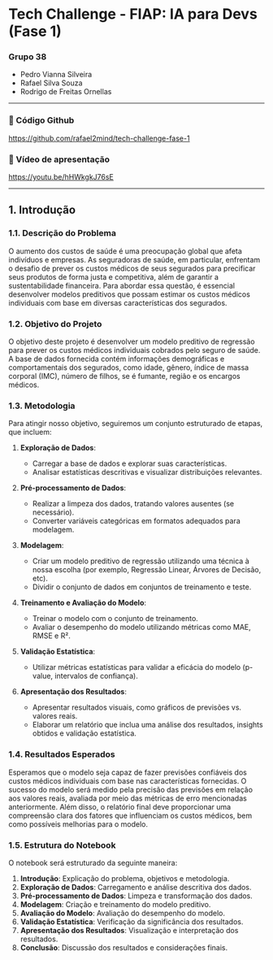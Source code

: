 # Tech Challenge - FIAP: IA para Devs (Fase 1)

### Grupo 38
- Pedro Vianna Silveira
- Rafael Silva Souza
- Rodrigo de Freitas Ornellas

---

### 🔗 Código Github


https://github.com/rafael2mind/tech-challenge-fase-1


### 🔗 Vídeo de apresentação
https://youtu.be/hHWkgkJ76sE

---

## 1. Introdução

### 1.1. Descrição do Problema

O aumento dos custos de saúde é uma preocupação global que afeta indivíduos e empresas. As seguradoras de saúde, em particular, enfrentam o desafio de prever os custos médicos de seus segurados para precificar seus produtos de forma justa e competitiva, além de garantir a sustentabilidade financeira. Para abordar essa questão, é essencial desenvolver modelos preditivos que possam estimar os custos médicos individuais com base em diversas características dos segurados.

### 1.2. Objetivo do Projeto

O objetivo deste projeto é desenvolver um modelo preditivo de regressão para prever os custos médicos individuais cobrados pelo seguro de saúde. A base de dados fornecida contém informações demográficas e comportamentais dos segurados, como idade, gênero, índice de massa corporal (IMC), número de filhos, se é fumante, região e os encargos médicos.

### 1.3. Metodologia

Para atingir nosso objetivo, seguiremos um conjunto estruturado de etapas, que incluem:

1. **Exploração de Dados**:
   - Carregar a base de dados e explorar suas características.
   - Analisar estatísticas descritivas e visualizar distribuições relevantes.

2. **Pré-processamento de Dados**:
   - Realizar a limpeza dos dados, tratando valores ausentes (se necessário).
   - Converter variáveis categóricas em formatos adequados para modelagem.

3. **Modelagem**:
   - Criar um modelo preditivo de regressão utilizando uma técnica à nossa escolha (por exemplo, Regressão Linear, Árvores de Decisão, etc).
   - Dividir o conjunto de dados em conjuntos de treinamento e teste.

4. **Treinamento e Avaliação do Modelo**:
   - Treinar o modelo com o conjunto de treinamento.
   - Avaliar o desempenho do modelo utilizando métricas como MAE, RMSE e R².

5. **Validação Estatística**:
   - Utilizar métricas estatísticas para validar a eficácia do modelo (p-value, intervalos de confiança).

6. **Apresentação dos Resultados**:
   - Apresentar resultados visuais, como gráficos de previsões vs. valores reais.
   - Elaborar um relatório que inclua uma análise dos resultados, insights obtidos e validação estatística.

### 1.4. Resultados Esperados

Esperamos que o modelo seja capaz de fazer previsões confiáveis dos custos médicos individuais com base nas características fornecidas. O sucesso do modelo será medido pela precisão das previsões em relação aos valores reais, avaliada por meio das métricas de erro mencionadas anteriormente. Além disso, o relatório final deve proporcionar uma compreensão clara dos fatores que influenciam os custos médicos, bem como possíveis melhorias para o modelo.

### 1.5. Estrutura do Notebook

O notebook será estruturado da seguinte maneira:

1. **Introdução**: Explicação do problema, objetivos e metodologia.
2. **Exploração de Dados**: Carregamento e análise descritiva dos dados.
3. **Pré-processamento de Dados**: Limpeza e transformação dos dados.
4. **Modelagem**: Criação e treinamento do modelo preditivo.
5. **Avaliação do Modelo**: Avaliação do desempenho do modelo.
6. **Validação Estatística**: Verificação da significância dos resultados.
7. **Apresentação dos Resultados**: Visualização e interpretação dos resultados.
8. **Conclusão**: Discussão dos resultados e considerações finais.
